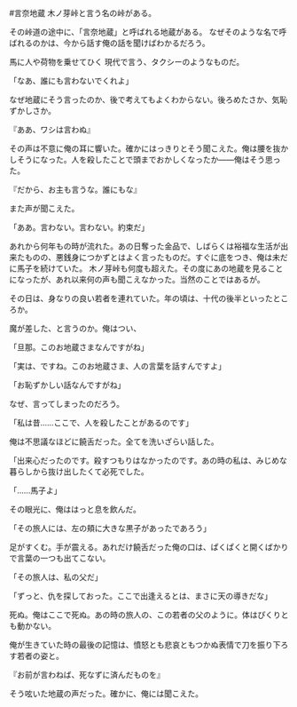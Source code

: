 #言奈地蔵
木ノ芽峠と言う名の峠がある。

その峠道の途中に、「言奈地蔵」と呼ばれる地蔵がある。
なぜそのような名で呼ばれるのかは、今から話す俺の話を聞けばわかるだろう。


馬に人や荷物を乗せてひく
現代で言う、タクシーのようなものだ。


「なあ、誰にも言わないでくれよ」

なぜ地蔵にそう言ったのか、後で考えてもよくわからない。後ろめたさか、気恥ずかしさか。

『ああ、ワシは言わぬ』

その声は不意に俺の耳に響いた。確かにはっきりとそう聞こえた。俺は腰を抜かしそうになった。人を殺したことで頭までおかしくなったか――俺はそう思った。

『だから、お主も言うな。誰にもな』

また声が聞こえた。

「ああ。言わない。言わない。約束だ」



あれから何年もの時が流れた。あの日奪った金品で、しばらくは裕福な生活が出来たものの、悪銭身につかずとはよく言ったものだ。すぐに底をつき、俺は未だに馬子を続けていた。
木ノ芽峠も何度も超えた。その度にあの地蔵を見ることになったが、あれ以来何の声も聞こえなかった。当然のことではあるが。

その日は、身なりの良い若者を連れていた。年の頃は、十代の後半といったところか。




魔が差した、と言うのか。俺はつい、

「旦那。このお地蔵さまなんですがね」

「実は、ですね。このお地蔵さま、人の言葉を話すんですよ」


「お恥ずかしい話なんですがね」

なぜ、言ってしまったのだろう。

「私は昔……ここで、人を殺したことがあるのです」

俺は不思議なほどに饒舌だった。全てを洗いざらい話した。

「出来心だったのです。殺すつもりはなかったのです。あの時の私は、みじめな暮らしから抜け出したくて必死でした。


「……馬子よ」

その眼光に、俺ははっと息を飲んだ。


「その旅人には、左の頬に大きな黒子があったであろう」

足がすくむ。手が震える。あれだけ饒舌だった俺の口は、ぱくぱくと開くばかりで言葉の一つも出てこない。

「その旅人は、私の父だ」

「ずっと、仇を探しておった。ここで出逢えるとは、まさに天の導きだな」

死ぬ。俺はここで死ぬ。あの時の旅人の、この若者の父のように。体はぴくりとも動かない。


俺が生きていた時の最後の記憶は、憤怒とも悲哀ともつかぬ表情で刀を振り下ろす若者の姿と。

『お前が言わねば、死なずに済んだものを』

そう呟いた地蔵の声だった。確かに、俺には聞こえた。